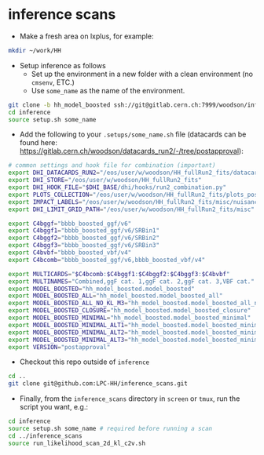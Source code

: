 # inference scans

- Make a fresh area on lxplus, for example:
```bash
mkdir ~/work/HH
```
- Setup inference as follows
  - Set up the environment in a new folder with a clean environment (no `cmsenv`, ETC.)
  - Use `some_name` as the name of the environment.
```bash
git clone -b hh_model_boosted ssh://git@gitlab.cern.ch:7999/woodson/inference.git
cd inference
source setup.sh some_name
```
- Add the following to your `.setups/some_name.sh` file (datacards can be found here: https://gitlab.cern.ch/woodson/datacards_run2/-/tree/postapproval):
```bash
# common settings and hook file for combination (important)                                                                                    
export DHI_DATACARDS_RUN2="/eos/user/w/woodson/HH_fullRun2_fits/datacards_run2"
export DHI_STORE="/eos/user/w/woodson/HH_fullRun2_fits"
export DHI_HOOK_FILE="$DHI_BASE/dhi/hooks/run2_combination.py"
export PLOTS_COLLECTION="/eos/user/w/woodson/HH_fullRun2_fits/plots_postapproval"
export IMPACT_LABELS="/eos/user/w/woodson/HH_fullRun2_fits/misc/nuisance_labels.py"
export DHI_LIMIT_GRID_PATH="/eos/user/w/woodson/HH_fullRun2_fits/misc"

export C4bggf="bbbb_boosted_ggf/v6"
export C4bggf1="bbbb_boosted_ggf/v6/SRBin1"
export C4bggf2="bbbb_boosted_ggf/v6/SRBin2"
export C4bggf3="bbbb_boosted_ggf/v6/SRBin3"
export C4bvbf="bbbb_boosted_vbf/v4"
export C4bcomb="bbbb_boosted_ggf/v6,bbbb_boosted_vbf/v4"

export MULTICARDS="$C4bcomb:$C4bggf1:$C4bggf2:$C4bggf3:$C4bvbf"
export MULTINAMES="Combined,ggF cat. 1,ggF cat. 2,ggF cat. 3,VBF cat."
export MODEL_BOOSTED="hh_model_boosted.model_boosted"
export MODEL_BOOSTED_ALL="hh_model_boosted.model_boosted_all"
export MODEL_BOOSTED_ALL_NO_KL_M3="hh_model_boosted.model_boosted_all_no_kl_m3"
export MODEL_BOOSTED_CLOSURE="hh_model_boosted.model_boosted_closure"
export MODEL_BOOSTED_MINIMAL="hh_model_boosted.model_boosted_minimal"
export MODEL_BOOSTED_MINIMAL_ALT1="hh_model_boosted.model_boosted_minimal_ALT1"
export MODEL_BOOSTED_MINIMAL_ALT2="hh_model_boosted.model_boosted_minimal_ALT2"
export MODEL_BOOSTED_MINIMAL_ALT3="hh_model_boosted.model_boosted_minimal_ALT3"
export VERSION="postapproval"
```
- Checkout this repo outside of `inference`
```bash
cd ..
git clone git@github.com:LPC-HH/inference_scans.git
```
- Finally, from the `inference_scans` directory in `screen` or `tmux`, run the script you want, e.g.:
```bash
cd inference
source setup.sh some_name # required before running a scan
cd ../inference_scans
source run_likelihood_scan_2d_kl_c2v.sh
```